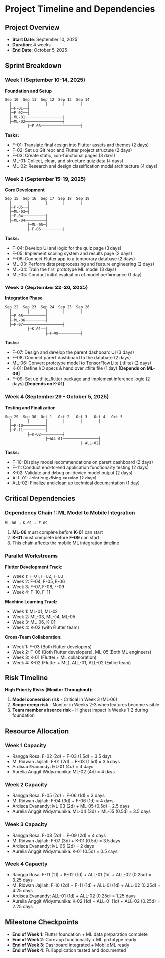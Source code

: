 # Project Timeline and Dependencies

## Project Overview
- **Start Date**: September 10, 2025
- **Duration**: 4 weeks
- **End Date**: October 5, 2025

## Sprint Breakdown

### Week 1 (September 10-14, 2025)
**Foundation and Setup**

```
Sep 10  Sep 11  Sep 12  Sep 13  Sep 14
  │       │       │       │       │
  ├─F-01──┤                      
  ├─F-02──┤                      
  ├─ML-01─────────────────┤      
  ├─ML-02─────────────────┤      
          ├─F-03──────────────────┤
```

**Tasks:**
- F-01: Translate final design into Flutter assets and themes (2 days)
- F-02: Set up Git repo and Flutter project structure (2 days)
- F-03: Create static, non-functional pages (3 days)
- ML-01: Collect, clean, and structure quiz data (4 days)
- ML-02: Research and design classification model architecture (4 days)

### Week 2 (September 15-19, 2025)
**Core Development**

```
Sep 15  Sep 16  Sep 17  Sep 18  Sep 19
  │       │       │       │       │
  ├─F-05──┤                      
  ├─ML-03─┤                      
  ├─F-04──────────┤              
  ├─ML-04─────────┤              
          ├─ML-05─┤              
          ├─F-06──────────┤      
```

**Tasks:**
- F-04: Develop UI and logic for the quiz page (3 days)
- F-05: Implement scoring system and results page (2 days)
- F-06: Connect Flutter app to a temporary database (2 days)
- ML-03: Perform data preprocessing and feature engineering (2 days)
- ML-04: Train the first prototype ML model (3 days)
- ML-05: Conduct initial evaluation of model performance (1 day)

### Week 3 (September 22-26, 2025)
**Integration Phase**

```
Sep 22  Sep 23  Sep 24  Sep 25  Sep 26
  │       │       │       │       │
  ├─F-08──────────┤              
  ├─ML-06─────────┤              
  ├─F-07──────────────────┤      
          ├─K-01──┤              
                  ├─F-09──────────┤
```

**Tasks:**
- F-07: Design and develop the parent dashboard UI (3 days)
- F-08: Connect parent dashboard to the database (2 days)
- ML-06: Convert prototype model to TensorFlow Lite (.tflite) (2 days)
- K-01: Define I/O specs & hand over .tflite file (1 day) **[Depends on ML-06]**
- F-09: Set up tflite_flutter package and implement inference logic (2 days) **[Depends on K-01]**

### Week 4 (September 29 - October 5, 2025)
**Testing and Finalization**

```
Sep 29  Sep 30  Oct 1   Oct 2   Oct 3   Oct 4   Oct 5
  │       │       │       │       │       │       │
  ├─F-10──────────┤                              
  ├─F-11──────────┤                              
          ├─K-02──────────┤                      
                  ├─ALL-01────────────────┤      
                                  ├─ALL-02┤      
```

**Tasks:**
- F-10: Display model recommendations on parent dashboard (2 days)
- F-11: Conduct end-to-end application functionality testing (2 days)
- K-02: Validate and debug on-device model output (2 days)
- ALL-01: Joint bug-fixing session (2 days)
- ALL-02: Finalize and clean up technical documentation (1 day)

## Critical Dependencies

### Dependency Chain 1: ML Model to Mobile Integration
```
ML-06 → K-01 → F-09
```
1. **ML-06** must complete before **K-01** can start
2. **K-01** must complete before **F-09** can start
3. This chain affects the mobile ML integration timeline

### Parallel Workstreams

**Flutter Development Track:**
- Week 1: F-01, F-02, F-03
- Week 2: F-04, F-05, F-06
- Week 3: F-07, F-08, F-09
- Week 4: F-10, F-11

**Machine Learning Track:**
- Week 1: ML-01, ML-02
- Week 2: ML-03, ML-04, ML-05
- Week 3: ML-06, K-01
- Week 4: K-02 (with Flutter team)

**Cross-Team Collaboration:**
- Week 1: F-03 (Both Flutter developers)
- Week 2: F-06 (Both Flutter developers), ML-05 (Both ML engineers)
- Week 3: K-01 (Flutter + ML collaboration)
- Week 4: K-02 (Flutter + ML), ALL-01, ALL-02 (Entire team)

## Risk Timeline

**High Priority Risks (Monitor Throughout):**
1. **Model conversion risk** - Critical in Week 3 (ML-06)
2. **Scope creep risk** - Monitor in Weeks 2-3 when features become visible
3. **Team member absence risk** - Highest impact in Weeks 1-2 during foundation

## Resource Allocation

### Week 1 Capacity
- Rangga Rosa: F-02 (2d) + F-03 (1.5d) = 3.5 days
- M. Ridwan Jajilah: F-01 (2d) + F-03 (1.5d) = 3.5 days
- Ardisca Evanandy: ML-01 (4d) = 4 days
- Aurelia Anggit Widyamunika: ML-02 (4d) = 4 days

### Week 2 Capacity
- Rangga Rosa: F-05 (2d) + F-06 (1d) = 3 days
- M. Ridwan Jajilah: F-04 (3d) + F-06 (1d) = 4 days
- Ardisca Evanandy: ML-03 (2d) + ML-05 (0.5d) = 2.5 days
- Aurelia Anggit Widyamunika: ML-04 (3d) + ML-05 (0.5d) = 3.5 days

### Week 3 Capacity
- Rangga Rosa: F-08 (2d) + F-09 (2d) = 4 days
- M. Ridwan Jajilah: F-07 (3d) + K-01 (0.5d) = 3.5 days
- Ardisca Evanandy: ML-06 (2d) = 2 days
- Aurelia Anggit Widyamunika: K-01 (0.5d) = 0.5 days

### Week 4 Capacity
- Rangga Rosa: F-11 (1d) + K-02 (1d) + ALL-01 (1d) + ALL-02 (0.25d) = 3.25 days
- M. Ridwan Jajilah: F-10 (2d) + F-11 (1d) + ALL-01 (1d) + ALL-02 (0.25d) = 4.25 days
- Ardisca Evanandy: ALL-01 (1d) + ALL-02 (0.25d) = 1.25 days
- Aurelia Anggit Widyamunika: K-02 (1d) + ALL-01 (1d) + ALL-02 (0.25d) = 2.25 days

## Milestone Checkpoints

- **End of Week 1**: Flutter foundation + ML data preparation complete
- **End of Week 2**: Core app functionality + ML prototype ready
- **End of Week 3**: Dashboard integrated + Mobile ML ready
- **End of Week 4**: Full application tested and documented